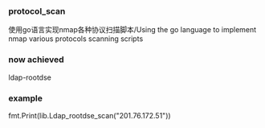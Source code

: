 ### protocol_scan
使用go语言实现nmap各种协议扫描脚本/Using the go language to implement nmap various protocols scanning scripts

### now achieved
ldap-rootdse

### example
fmt.Print(lib.Ldap_rootdse_scan("201.76.172.51"))
